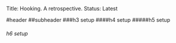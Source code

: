 Title: Hooking. A retrospective.
Status: Latest

#header
##subheader
###h3 setup
####h4 setup
#####h5 setup
###### h6 setup

